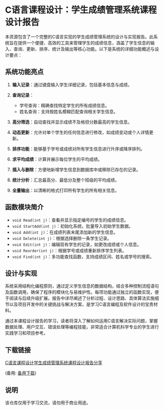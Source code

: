 # C语言课程设计：学生成绩管理系统课程设计报告

本资源包含了一个完整的C语言实现的学生成绩管理系统的设计与实现报告。此系统旨在提供一个便捷、高效的工具来管理学生的成绩信息，涵盖了学生信息的输入、查询、更新、排序、统计及输出等核心功能。以下是系统的详细功能概述与设计要点：

## 系统功能亮点

1. **输入记录**：通过键盘输入学生详细记录，包括基本信息与成绩。
2. **查询记录**：
   - 学号查询：精确查找特定学生的所有成绩信息。
   - 姓名查询：支持按姓名模糊匹配查询相关学生信息。

3. **高分筛选**：自动查找并显示成绩不及格但分数最高的学生信息。
4. **动态更新**：允许对单个学生的任何信息进行修改，如成绩变动或个人详情更新。
5. **排序功能**：能够基于学号或成绩对所有学生信息进行升序或降序排列。
6. **求平均成绩**：计算并展示每位学生的平均成绩。
7. **插入与删除**：方便地新增学生信息到数据库中或移除已存在的记录。
8. **统计分析**：汇总最高分、最低分及整个班级的平均成绩。
9. **全量输出**：以清晰的格式打印所有学生的所有相关信息。

## 函数模块简介

- `void Read(int j)`：查看并显示指定编号的学生的成绩信息。
- `void StartAdd(int j)`：初始化系统，批量导入初始学生数据。
- `void Add(int j)`：在成绩列表末尾添加新的学生信息。
- `void Delete(int j)`：根据选择删除一条学生记录。
- `void Edit(int j)`：编辑现有学生的记录，如更改成绩或个人信息。
- `void Reorder(int j)`：根据学号或成绩重新排序学生列表。
- `void Find(int j)`：多功能查找函数，支持成绩区间、姓名或学号的搜索。

## 设计与实现

系统采用结构化编程原则，通过定义学生信息的数据结构，结合多种控制流程语句及函数调用，确保了程序的模块化与易维护性。每项功能通过独立的函数实现，便于阅读与后续升级扩展。报告中详尽阐述了分析过程、设计思路、具体算法实施细节以及项目开发中的关键挑战与解决方案，是学习C语言编程及软件设计的宝贵材料。

通过本课程设计报告的学习，读者将深入了解如何运用C语言解决实际问题，掌握数据处理、用户交互、错误处理等编程技能，非常适合计算机科学专业的学生进行实践学习和项目参考。

## 下载链接
[C语言课程设计学生成绩管理系统课程设计报告分享](https://pan.quark.cn/s/432c87cafd42) 

(备用: [备用下载](https://pan.baidu.com/s/1gI-MaY4ozESFlkShX7kqYw?pwd=1234))

## 说明

该仓库仅用于学习交流，请勿用于商业用途。
